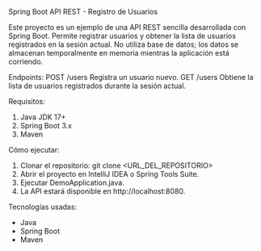 Spring Boot API REST - Registro de Usuarios

Este proyecto es un ejemplo de una API REST sencilla desarrollada con Spring Boot. Permite registrar usuarios y obtener la lista de usuarios registrados en la sesión actual. 
No utiliza base de datos; los datos se almacenan temporalmente en memoria mientras la aplicación está corriendo.

Endpoints:
POST /users
Registra un usuario nuevo.
GET /users
Obtiene la lista de usuarios registrados durante la sesión actual.

Requisitos:
1) Java JDK 17+
2) Spring Boot 3.x
3) Maven

Cómo ejecutar:
1) Clonar el repositorio:
        git clone <URL_DEL_REPOSITORIO>
2) Abrir el proyecto en IntelliJ IDEA o Spring Tools Suite.
3) Ejecutar DemoApplication.java.
4) La API estará disponible en http://localhost:8080.

Tecnologías usadas:
- Java
- Spring Boot
- Maven
